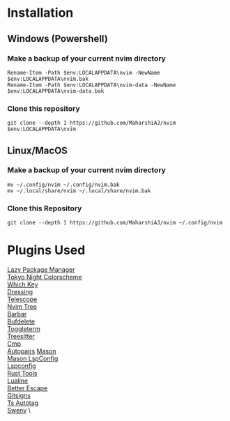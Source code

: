# Installation

## Windows (Powershell)

### Make a backup of your current nvim directory
```pwsh
Rename-Item -Path $env:LOCALAPPDATA\nvim -NewName $env:LOCALAPPDATA\nvim.bak
Rename-Item -Path $env:LOCALAPPDATA\nvim-data -NewName $env:LOCALAPPDATA\nvim-data.bak
```

### Clone this repository
```pwsh
git clone --depth 1 https://github.com/MaharshiAJ/nvim $env:LOCALAPPDATA\nvim
```

## Linux/MacOS

### Make a backup of your current nvim directory

```shell
mv ~/.config/nvim ~/.config/nvim.bak
mv ~/.local/share/nvim ~/.local/share/nvim.bak
```

### Clone this Repository

```shell
git clone --depth 1 https://github.com/MaharshiAJ/nvim ~/.config/nvim
```

# Plugins Used
[Lazy Package Manager](https://github.com/folke/lazy.nvim) \
[Tokyo Night Colorscheme](https://github.com/folke/tokyonight.nvim) \
[Which Key](https://github.com/folke/which-key.nvim) \
[Dressing](https://github.com/stevearc/dressing.nvim) \
[Telescope](https://github.com/nvim-telescope/telescope.nvim) \
[Nvim Tree](https://github.com/nvim-tree/nvim-tree.lua) \
[Barbar](https://github.com/romgrk/barbar.nvim) \
[Bufdelete](https://github.com/famiu/bufdelete.nvim) \
[Toggleterm](https://github.com/akinsho/toggleterm.nvim) \
[Treesitter](https://github.com/nvim-treesitter/nvim-treesitter) \
[Cmp](https://github.com/hrsh7th/nvim-cmp) \
[Autopairs](https://github.com/windwp/nvim-autopairs)
[Mason](https://github.com/williamboman/mason.nvim) \
[Mason LspConfig](https://github.com/williamboman/mason-lspconfig.nvim) \
[Lspconfig](https://github.com/neovim/nvim-lspconfig) \
[Rust Tools](https://github.com/simrat39/rust-tools.nvim) \
[Lualine](https://github.com/nvim-lualine/lualine.nvim) \
[Better Escape](https://github.com/max397574/better-escape.nvim) \
[Gitsigns](https://github.com/lewis6991/gitsigns.nvim) \
[Ts Autotag](https://github.com/windwp/nvim-ts-autotag) \
[Swenv](https://github.com/AckslD/swenv.nvim) \
